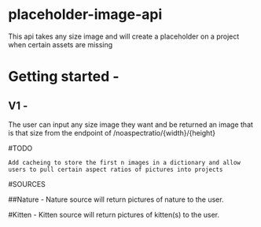 # placeholder-image-api
This api takes any size image and will create a placeholder on a project when certain assets are missing

# Getting started -
## V1 - 
The user can input any size image they want and be returned an image that is that size from the endpoint of /noaspectratio/{width}/{height}

#TODO
```
Add cacheing to store the first n images in a dictionary and allow users to pull certain aspect ratios of pictures into projects
```

#SOURCES

##Nature -
Nature source will return pictures of nature to the user.

#Kitten - 
Kitten source will return pictures of kitten(s) to the user.

